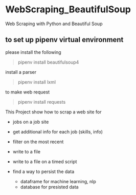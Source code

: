 # WebScraping_BeautifulSoup
Web Scraping with Python and Beautiful Soup


to set up pipenv virtual environment
------------------------------------
please install the following

> pipenv install beautifulsoup4

install a parser
> pipenv install lxml

to make web request
> pipenv install requests



This Project show how to scrap a web site for 

- jobs on a job site
- get additional info for each job (skills, info)
- filter on the most recent
- write to a file 
- write to a file on a timed script

- find a way to persist the data
	- dataframe for machine learning, nlp
	- database for presisted data

